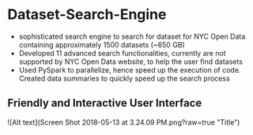 # Dataset-Search-Engine

- sophisticated search engine to search for dataset for NYC Open Data containing approximately 1500 datasets (~650 GB)
- Developed 11 advanced search functionalities, currently are not supported by NYC Open Data website, to help the user find datasets
- Used PySpark to parallelize, hence speed up the execution of code. Created data summaries to quickly speed up the search process

## Friendly and Interactive User Interface
![Alt text](Screen Shot 2018-05-13 at 3.24.09 PM.png?raw=true "Title")

